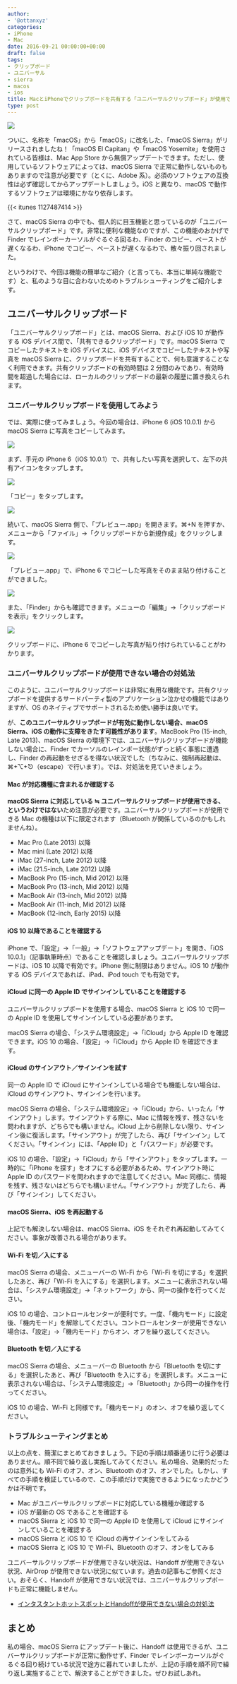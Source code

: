 ```yaml
---
author:
- '@ottanxyz'
categories:
- iPhone
- Mac
date: 2016-09-21 00:00:00+00:00
draft: false
tags:
- クリップボード
- ユニバーサル
- sierra
- macos
- ios
title: MacとiPhoneでクリップボードを共有する「ユニバーサルクリップボード」が使用できない場合の対処法
type: post
---
```


![](160921-57e289d92f99e.jpg)

ついに、名称を「macOS」から「macOS」に改名した、「macOS Sierra」がリリースされましたね！「macOS El Capitan」や「macOS Yosemite」を使用されている皆様は、Mac App Store から無償アップデートできます。ただし、使用しているソフトウェアによっては、macOS Sierra で正常に動作しないものもありますので注意が必要です（とくに、Adobe 系）。必須のソフトウェアの互換性は必ず確認してからアップデートしましょう。iOS と異なり、macOS で動作するソフトウェアは環境にかなり依存します。

{{< itunes 1127487414 >}}

さて、macOS Sierra の中でも、個人的に目玉機能と思っているのが「ユニバーサルクリップボード」です。非常に便利な機能なのですが、この機能のおかげで Finder でレインボーカーソルがぐるぐる回るわ、Finder のコピー、ペーストが遅くなるわ、iPhone でコピー、ペーストが遅くなるわで、散々振り回されました。

というわけで、今回は機能の簡単なご紹介（と言っても、本当に単純な機能です）と、私のような目に合わないためのトラブルシューティングをご紹介します。

## ユニバーサルクリップボード

「ユニバーサルクリップボード」とは、macOS Sierra、および iOS 10 が動作する iOS デバイス間で、「共有できるクリップボード」です。macOS Sierra でコピーしたテキストを iOS デバイスに、iOS デバイスでコピーしたテキストや写真を macOS Sierra に、クリップボードを共有することで、何も意識することなく利用できます。共有クリップボードの有効時間は 2 分間のみであり、有効時間を超過した場合には、ローカルのクリップボードの最新の履歴に置き換えられます。

### ユニバーサルクリップボードを使用してみよう

では、実際に使ってみましょう。今回の場合は、iPhone 6 (iOS 10.0.1) から macOS Sierra に写真をコピーしてみます。

![](160921-57e292ec539cb.png)

まず、手元の iPhone 6（iOS 10.0.1）で、共有したい写真を選択して、左下の共有アイコンをタップします。

![](160921-57e2933a2e41a.png)

「コピー」をタップします。

![](160921-57e2934d0396f.png)

続いて、macOS Sierra 側で、「プレビュー.app」を開きます。⌘+N を押すか、メニューから「ファイル」→「クリップボードから新規作成」をクリックします。

![](160921-57e29352e1884.png)

「プレビュー.app」で、iPhone 6 でコピーした写真をそのまま貼り付けることができました。

![](160921-57e2935a3fb05.png)

また、「Finder」からも確認できます。メニューの「編集」→「クリップボードを表示」をクリックします。

![](160921-57e29360a67dd.png)

クリップボードに、iPhone 6 でコピーした写真が貼り付けられていることがわかります。

### ユニバーサルクリップボードが使用できない場合の対処法

このように、ユニバーサルクリップボードは非常に有用な機能です。共有クリップボードを提供するサードパーティ製のアプリケーション泣かせの機能ではありますが、OS のネイティブでサポートされるため使い勝手は良いです。

が、**このユニバーサルクリップボードが有効に動作しない場合、macOS Sierra、iOS の動作に支障をきたす可能性があります**。MacBook Pro (15-inch, Late 2013)、macOS Sierra の環境下では、ユニバーサルクリップボードが機能しない場合に、Finder でカーソルのレインボー状態がずっと続く事態に遭遇し、Finder の再起動をせざるを得ない状況でした（ちなみに、強制再起動は、⌘+⌥+⎋（escape）で行います）。では、対処法を見ていきましょう。

#### Mac が対応機種に含まれるか確認する

**macOS Sierra に対応している ≒ ユニバーサルクリップボードが使用できる、というわけではない**ため注意が必要です。ユニバーサルクリップボードが使用できる Mac の機種は以下に限定されます（Bluetooth が関係しているのかもしれませんね）。

- Mac Pro (Late 2013) 以降
- Mac mini (Late 2012) 以降
- iMac (27-inch, Late 2012) 以降
- iMac (21.5-inch, Late 2012) 以降
- MacBook Pro (15-inch, Mid 2012) 以降
- MacBook Pro (13-inch, Mid 2012) 以降
- MacBook Air (13-inch, Mid 2012) 以降
- MacBook Air (11-inch, Mid 2012) 以降
- MacBook (12-inch, Early 2015) 以降

#### iOS 10 以降であることを確認する

iPhone で、「設定」→「一般」→「ソフトウェアアップデート」を開き、「iOS 10.0.1」（記事執筆時点）であることを確認しましょう。ユニバーサルクリップボードは、iOS 10 以降で有効です。iPhone 側に制限はありません。iOS 10 が動作する iOS デバイスであれば、iPad、iPod touch でも有効です。

#### iCloud に同一の Apple ID でサインインしていることを確認する

ユニバーサルクリップボードを使用する場合、macOS Sierra と iOS 10 で同一の Apple ID を使用してサインインしている必要があります。

macOS Sierra の場合、「システム環境設定」→「iCloud」から Apple ID を確認できます。iOS 10 の場合、「設定」→「iCloud」から Apple ID を確認できます。

#### iCloud のサインアウト／サインインを試す

同一の Apple ID で iCloud にサインインしている場合でも機能しない場合は、iCloud のサインアウト、サインインを行います。

macOS Sierra の場合、「システム環境設定」→「iCloud」から、いったん「サインアウト」します。サインアウトする際に、Mac に情報を残す、残さないを問われますが、どちらでも構いません。iCloud 上から削除しない限り、サインイン後に復活します。「サインアウト」が完了したら、再び「サインイン」してください。「サインイン」には、「Apple ID」と「パスワード」が必要です。

iOS 10 の場合、「設定」→「iCloud」から「サインアウト」をタップします。一時的に「iPhone を探す」をオフにする必要があるため、サインアウト時に Apple ID のパスワードを問われますので注意してください。Mac 同様に、情報を残す、残さないはどちらでも構いません。「サインアウト」が完了したら、再び「サインイン」してください。

#### macOS Sierra、iOS を再起動する

上記でも解決しない場合は、macOS Sierra、iOS をそれぞれ再起動してみてください。事象が改善される場合があります。

#### Wi-Fi を切／入にする

macOS Sierra の場合、メニューバーの Wi-Fi から「Wi-Fi を切にする」を選択したあと、再び「Wi-Fi を入にする」を選択します。メニューに表示されない場合は、「システム環境設定」→「ネットワーク」から、同一の操作を行ってください。

iOS 10 の場合、コントロールセンターが便利です。一度、「機内モード」に設定後、「機内モード」を解除してください。コントロールセンターが使用できない場合は、「設定」→「機内モード」からオン、オフを繰り返してください。

#### Bluetooth を切／入にする

macOS Sierra の場合、メニューバーの Bluetooth から「Bluetooth を切にする」を選択したあと、再び「Bluetooth を入にする」を選択します。メニューに表示されない場合は、「システム環境設定」→「Bluetooth」から同一の操作を行ってください。

iOS 10 の場合、Wi-Fi と同様です。「機内モード」のオン、オフを繰り返してください。

### トラブルシューティングまとめ

以上の点を、簡潔にまとめておきましょう。下記の手順は順番通りに行う必要はありません。順不同で繰り返し実施してみてください。私の場合、効果的だったのは意外にも Wi-Fi のオフ、オン、Bluetooth のオフ、オンでした。しかし、すべての手順を検証しているので、この手順だけで実施できるようになったかどうかは不明です。

- Mac がユニバーサルクリップボードに対応している機種か確認する
- iOS が最新の OS であることを確認する
- macOS Sierra と iOS 10 で同一の Apple ID を使用して iCloud にサインインしていることを確認する
- macOS Sierra と iOS 10 で iCloud の再サインインをしてみる
- macOS Sierra と iOS 10 で Wi-Fi、Bluetooth のオフ、オンをしてみる

ユニバーサルクリップボードが使用できない状況は、Handoff が使用できない状況、AirDrop が使用できない状況に似ています。過去の記事もご参照ください。おそらく、Handoff が使用できない状況では、ユニバーサルクリップボードも正常に機能しません。

* [インタスタントホットスポットとHandoffが使用できない場合の対処法](/posts/2015/05/instant-hotspot-handoff-disable-1397/)

## まとめ

私の場合、macOS Sierra にアップデート後に、Handoff は使用できるが、ユニバーサルクリップボードが正常に動作せず、Finder でレインボーカーソルがぐるぐる回り続けている状況で途方に暮れていましたが、上記の手順を順不同で繰り返し実施することで、解決することができました。ぜひお試しあれ。
